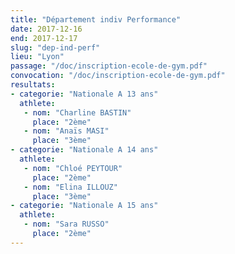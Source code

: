 ```yaml
---
title: "Département indiv Performance"
date: 2017-12-16
end: 2017-12-17
slug: "dep-ind-perf"
lieu: "Lyon"
passage: "/doc/inscription-ecole-de-gym.pdf"
convocation: "/doc/inscription-ecole-de-gym.pdf"
resultats:
- categorie: "Nationale A 13 ans"
  athlete:
   - nom: "Charline BASTIN"
     place: "2ème"
   - nom: "Anaïs MASI"
     place: "3ème"
- categorie: "Nationale A 14 ans"
  athlete:
   - nom: "Chloé PEYTOUR"
     place: "2ème"
   - nom: "Elina ILLOUZ"
     place: "3ème"
- categorie: "Nationale A 15 ans"
  athlete:
   - nom: "Sara RUSSO"
     place: "2ème"
---
```

